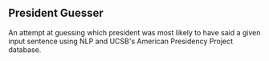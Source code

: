 ## President Guesser

An attempt at guessing which president was most likely to have said a given input sentence using NLP and UCSB's American Presidency Project database. 